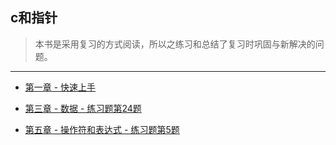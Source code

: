 ## c和指针

> 本书是采用复习的方式阅读，所以之练习和总结了复习时巩固与新解决的问题。

---

+ [第一章 - 快速上手](http://github.com/KevinsBobo/book_code/blob/master/pointers_on_c/01_quickly_start.md)

+ [第三章 - 数据 - 练习题第24题](http://github.com/KevinsBobo/book_code/blob/master/pointers_on_c/03_data_question_24.c)

+ [第五章 - 操作符和表达式 - 练习题第5题](http://github.com/KevinsBobo/book_code/blob/master/pointers_on_c/05_operators_exercises_5.c)
